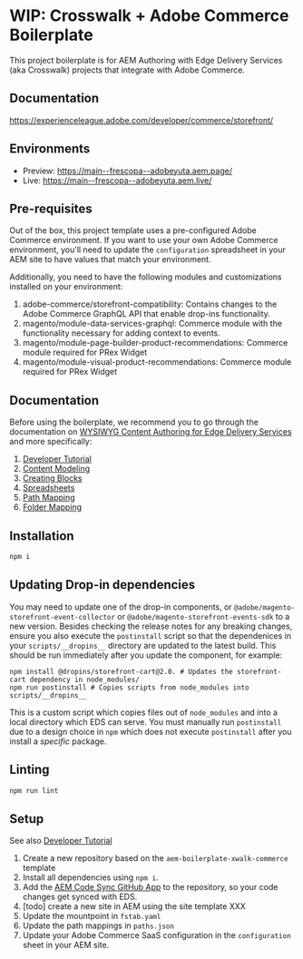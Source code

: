 # WIP: Crosswalk + Adobe Commerce Boilerplate
This project boilerplate is for AEM Authoring with Edge Delivery Services (aka Crosswalk) projects that integrate with Adobe Commerce.

## Documentation
https://experienceleague.adobe.com/developer/commerce/storefront/

## Environments
- Preview: https://main--frescopa--adobeyuta.aem.page/
- Live: https://main--frescopa--adobeyuta.aem.live/

## Pre-requisites

Out of the box, this project template uses a pre-configured Adobe Commerce environment. If you want to use your own Adobe Commerce environment, you'll need to update the `configuration` spreadsheet in your AEM site to have values that match your environment.

Additionally, you need to have the following modules and customizations installed on your environment:

1. adobe-commerce/storefront-compatibility: Contains changes to the Adobe Commerce GraphQL API that enable drop-ins functionality.
1. magento/module-data-services-graphql: Commerce module with the functionality necessary for adding context to events.
1. magento/module-page-builder-product-recommendations: Commerce module required for PRex Widget
1. magento/module-visual-product-recommendations: Commerce module required for PRex Widget
<!-- 1. TODO: Add further prereqs.  -->

## Documentation

Before using the boilerplate, we recommend you to go through the documentation on [WYSIWYG Content Authoring for Edge Delivery Services](https://experienceleague.adobe.com/en/docs/experience-manager-cloud-service/content/edge-delivery/) and more specifically:
1. [Developer Tutorial](https://experienceleague.adobe.com/en/docs/experience-manager-cloud-service/content/edge-delivery/wysiwyg-authoring/edge-dev-getting-started)
2. [Content Modeling](https://experienceleague.adobe.com/en/docs/experience-manager-cloud-service/content/edge-delivery/wysiwyg-authoring/content-modeling)
3. [Creating Blocks](https://experienceleague.adobe.com/en/docs/experience-manager-cloud-service/content/edge-delivery/wysiwyg-authoring/create-block)
4. [Spreadsheets](https://experienceleague.adobe.com/en/docs/experience-manager-cloud-service/content/edge-delivery/wysiwyg-authoring/tabular-data)
5. [Path Mapping](https://experienceleague.adobe.com/en/docs/experience-manager-cloud-service/content/edge-delivery/wysiwyg-authoring/path-mapping)
6. [Folder Mapping](https://www.aem.live/developer/folder-mapping)
## Installation

```sh
npm i 
```

## Updating Drop-in dependencies

You may need to update one of the drop-in components, or `@adobe/magento-storefront-event-collector` or `@adobe/magento-storefront-events-sdk` to a new version. Besides checking the release notes for any breaking changes, ensure you also execute the `postinstall` script so that the dependenices in your `scripts/__dropins__` directory are updated to the latest build. This should be run immediately after you update the component, for example:

```
npm install @dropins/storefront-cart@2.0. # Updates the storefront-cart dependency in node_modules/
npm run postinstall # Copies scripts from node_modules into scripts/__dropins__
```

This is a custom script which copies files out of `node_modules` and into a local directory which EDS can serve. You must manually run `postinstall` due to a design choice in `npm` which does not execute `postinstall` after you install a _specific_ package.

## Linting

```sh
npm run lint
```

## Setup

See also [Developer Tutorial](https://experienceleague.adobe.com/en/docs/experience-manager-cloud-service/content/edge-delivery/wysiwyg-authoring/edge-dev-getting-started)

1. Create a new repository based on the `aem-boilerplate-xwalk-commerce` template 
2. Install all dependencies using `npm i`.
3. Add the [AEM Code Sync GitHub App](https://github.com/apps/aem-code-sync) to the repository, so your code changes get synced with EDS.
5. [todo] create a new site in AEM using the site template XXX
4. Update the mountpoint in `fstab.yaml`
5. Update the path mappings in `paths.json`
6. Update your Adobe Commerce SaaS configuration in the `configuration` sheet in your AEM site.
